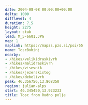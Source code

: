 ```yaml
---
date: 2004-08-08 00:00:00+00:00
delta: 1000
difflevel: 4
duration: 7.5
height: 2275
layout: stub
lead: M_5-6601.JPG
map: 1
maplink: https://mapzs.pzs.si/poi/55
name: ToscBohinj
nearby:
- /hikes/velikidraskivrh
- /hikes/malidraskivrh
- /hikes/visevnik
- /hikes/jezerskistog
- /hikes/debelivrh
peak: 46.356756,13.868350
region: julian-alps
start: 46.345450,13.923233
title: Tosc from Rudno polje
---
```

